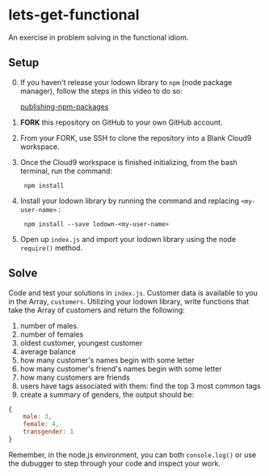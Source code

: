 # lets-get-functional

An exercise in problem solving in the functional idiom.

## Setup

0. If you haven't release your lodown library to `npm` (node package manager), follow the steps in this video to do so:
    
    [publishing-npm-packages](https://docs.npmjs.com/getting-started/publishing-npm-packages)
    

1. **FORK** this repository on GitHub to your own GitHub account.

2. From your FORK, use SSH to clone the repository into a Blank Cloud9 workspace.

3. Once the Cloud9 workspace is finished initializing, from the bash terminal, run the command:
    
        npm install

4. Install your lodown library by running the command and replacing `<my-user-name>` :
    
        npm install --save lodown-<my-user-name>

5. Open up `index.js` and import your lodown library using the node `require()` method.

## Solve

Code and test your solutions in `index.js`. Customer data is available to you in the Array, `customers`. Utilizing your lodown library, write functions that take the Array of customers and return the following:

1. number of males.
2. number of females
2. oldest customer, youngest customer
3. average balance
4. how many customer's names begin with some letter
5. how many customer's friend's names begin with some letter
6. how many customers are friends
7. users have tags associated with them: find the top 3 most common tags
8. create a summary of genders, the output should be:
    
```javascript
{
    male: 3,
    female: 4,
    transgender: 1
}
```

Remember, in the node.js environment, you can both `console.log()` or use the dubugger to step through your code and inspect your work.